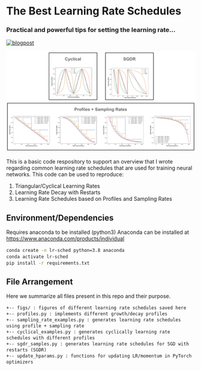 # The Best Learning Rate Schedules
### Practical and powerful tips for setting the learning rate...


[![blogpost](https://img.shields.io/badge/Blog%20Post-medium-2596be)](cameronrwolfe.me)
&nbsp;

![My Image](./figs/lr_cover.png)

This is a basic code respository to support an overview that I wrote regarding
common learning rate schedules that are used for training neural networks.
This code can be used to reproduce:
1. Triangular/Cyclical Learning Rates
2. Learning Rate Decay with Restarts
3. Learning Rate Schedules based on Profiles and Sampling Rates

## Environment/Dependencies

Requires anaconda to be installed (python3)
Anaconda can be installed at https://www.anaconda.com/products/individual

```bash
conda create -n lr-sched python=3.8 anaconda
conda activate lr-sched
pip install -r requirements.txt
```

## File Arrangement

Here we summarize all files present in this repo and their purpose.
```
+-- figs/ : figures of different learning rate schedules saved here
+-- profiles.py : implements different growth/decay profiles
+-- sampling_rate_examples.py : generates learning rate schedules using profile + sampling rate
+-- cyclical_examples.py : generates cyclically learning rate schedules with different profiles
+-- sgdr_samples.py : generates learning rate schedules for SGD with restarts (SGDR)
+-- update_hparams.py : functions for updating LR/momentum in PyTorch optimizers
```
